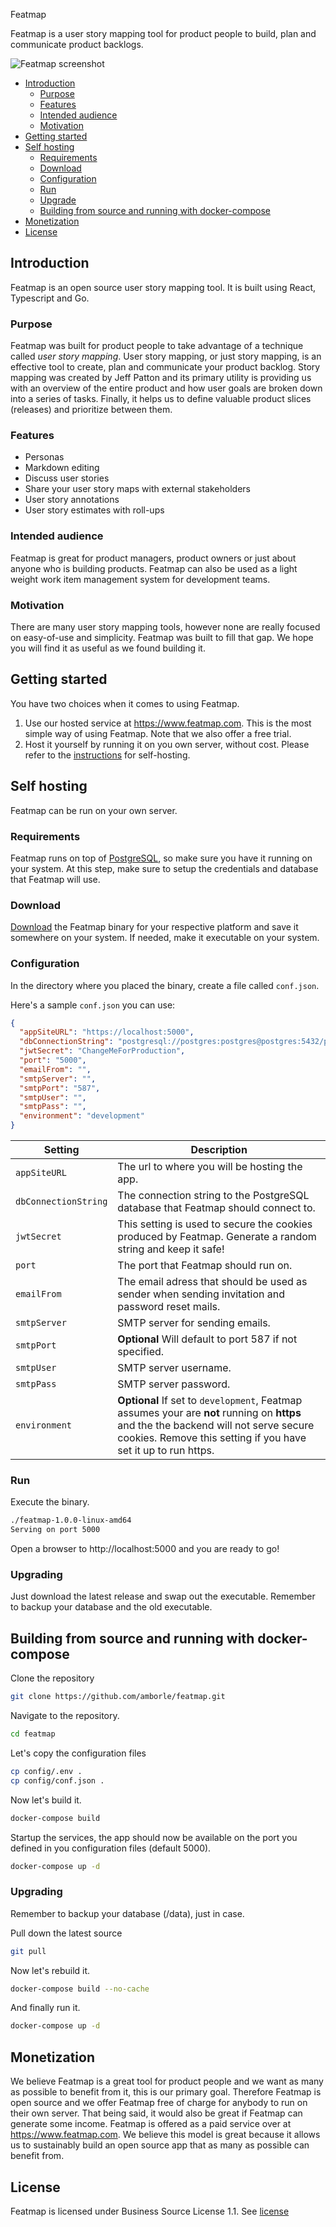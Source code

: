  Featmap

Featmap is a user story mapping tool for product people to build, plan and communicate product backlogs.

![Featmap screenshot](screenshot.png)

- [Introduction](#introduction)
  - [Purpose](#purpose)
  - [Features](#features)
  - [Intended audience](#intended-audience)
  - [Motivation](#motivation)
- [Getting started](#getting-started) 
- [Self hosting](#self-hosting) 
  - [Requirements](#requirements) 
  - [Download](#download) 
  - [Configuration](#configuration) 
  - [Run](#run) 
  - [Upgrade](#upgrade) 
  - [Building from source and running with docker-compose](#Building-from-source-and-running-with-docker-compose)
- [Monetization](#monetization) 
- [License](#license) 

## Introduction
 Featmap is an open source user story mapping tool. It is built using React, Typescript and Go. 
 ### Purpose
Featmap was built for product people to take advantage of a technique called *user story mapping*. User story mapping, or just story mapping, is an effective tool to create, plan and communicate your product backlog. Story mapping was created by Jeff Patton and its primary utility is providing us with an overview of the entire product and how user goals are broken down into a series of tasks. Finally, it helps us to define valuable product slices (releases) and prioritize between them.
### Features
* Personas
* Markdown editing
* Discuss user stories
* Share your user story maps with external stakeholders
* User story annotations
* User story estimates with roll-ups

### Intended audience
Featmap is great for product managers, product owners or just about anyone who is building products. Featmap can also be used as a light weight work item management system for development teams.

### Motivation
There are many user story mapping tools, however none are really focused on easy-of-use and simplicity. Featmap was built to fill that gap. We hope you will find it as useful as we found building it.
## Getting started
You have two choices when it comes to using Featmap.
1. Use our hosted service at https://www.featmap.com. This is the most simple way of using Featmap. Note that we also offer a free trial.
2. Host it yourself by running it on you own server, without cost. Please refer to the [instructions](#self-hosting) for self-hosting.
## Self hosting
Featmap can be run on your own server.
### Requirements
Featmap runs on top of [PostgreSQL](https://www.postgresql.org/), so make sure you have it running on your system. At this step, make sure to setup the credentials and database that Featmap will use.
### Download
[Download](https://github.com/amborle/featmap/releases) the Featmap binary for your respective platform and save it somewhere on your system. If needed, make it executable on your system.
### Configuration
In the directory where you placed the binary, create a file called ```conf.json```.

Here's a sample  ```conf.json``` you can use:

```json
{
  "appSiteURL": "https://localhost:5000",
  "dbConnectionString": "postgresql://postgres:postgres@postgres:5432/postgres?sslmode=disable",
  "jwtSecret": "ChangeMeForProduction",
  "port": "5000",
  "emailFrom": "",
  "smtpServer": "",
  "smtpPort": "587",
  "smtpUser": "",
  "smtpPass": "",
  "environment": "development"
}
```
Setting | Description
--- | --- 
`appSiteURL` | The url to where you will be hosting the app.
`dbConnectionString` | The connection string to the PostgreSQL database that Featmap should connect to.
`jwtSecret` | This setting is used to secure the cookies produced by Featmap. Generate a random string and keep it safe! 
`port` | The port that Featmap should run on.
`emailFrom` | The email adress that should be used as sender when sending invitation and password reset mails.
`smtpServer` | SMTP server for sending emails.
`smtpPort` | **Optional** Will default to port 587 if not specified. 
`smtpUser` | SMTP server username.
`smtpPass` | SMTP server password.
`environment` |  **Optional** If set to `development`, Featmap assumes your are **not** running on **https** and the the backend will not serve secure cookies. Remove this setting if you have set it up to run https.
### Run
Execute the binary.

```bash
./featmap-1.0.0-linux-amd64
Serving on port 5000
```
Open a browser to http://localhost:5000 and you are ready to go!
### Upgrading
Just download the latest release and swap out the executable. Remember to backup your database and the old executable.

## Building from source and running with docker-compose

Clone the repository

```bash
git clone https://github.com/amborle/featmap.git
```

Navigate to the repository.

```bash
cd featmap
```

Let's copy the configuration files

```bash
cp config/.env .
cp config/conf.json .
```

Now let's build it.

```bash
docker-compose build
```

Startup the services, the app should now be available on the port you defined in you configuration files (default 5000).
```bash
docker-compose up -d
```

### Upgrading
Remember to backup your database (/data), just in case.

Pull down the latest source
```bash
git pull
```
Now let's rebuild it.
```bash
docker-compose build --no-cache
```
And finally run it.
```bash
docker-compose up -d
```

## Monetization
We believe Featmap is a great tool for product people and we want as many as possible to benefit from it, this is our primary goal. Therefore Featmap is open source and we offer Featmap free of charge for anybody to run on their own server. That being said, it would also be great if Featmap can generate some income. Featmap is offered as a paid service over at https://www.featmap.com. We believe this model is great because it allows us to sustainably build an open source app that as many as possible can benefit from.

## License
Featmap is licensed under Business Source License 1.1. See [license](https://github.com/amborle/featmap/blob/master/LICENSE)
